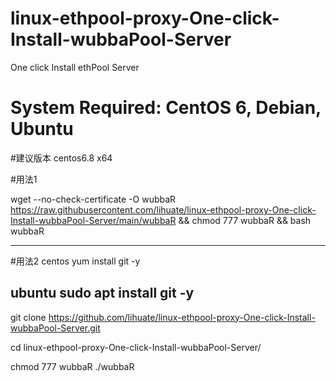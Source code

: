 # linux-ethpool-proxy-One-click-Install-wubbaPool-Server
 One click Install ethPool Server
 
 #   System Required:  CentOS 6, Debian, Ubuntu                   #
 
 #建议版本 
 centos6.8 x64
 
#用法1

wget --no-check-certificate -O wubbaR https://raw.githubusercontent.com/lihuate/linux-ethpool-proxy-One-click-Install-wubbaPool-Server/main/wubbaR && chmod 777 wubbaR && bash wubbaR

---------------------------------------------------------------
#用法2
centos
yum install git -y

ubuntu
sudo apt install git -y
-------------------------------------------------------------------

git clone https://github.com/lihuate/linux-ethpool-proxy-One-click-Install-wubbaPool-Server.git

cd linux-ethpool-proxy-One-click-Install-wubbaPool-Server/

chmod 777 wubbaR
./wubbaR
